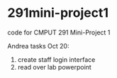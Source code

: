 # 291mini-project1
code for CMPUT 291 Mini-Project 1

Andrea tasks Oct 20:
1. create staff login interface
2. read over lab powerpoint
